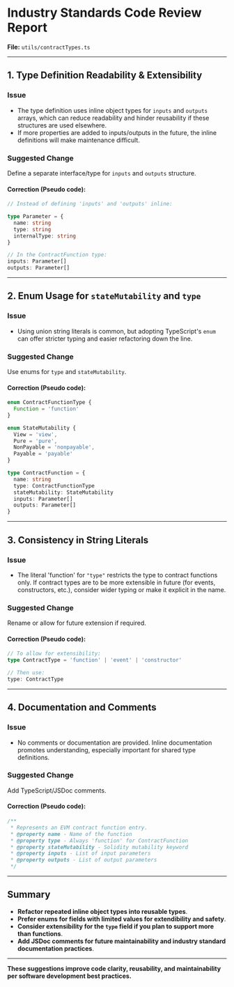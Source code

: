 # Industry Standards Code Review Report

**File:** `utils/contractTypes.ts`

---

## 1. Type Definition Readability & Extensibility

### Issue
- The type definition uses inline object types for `inputs` and `outputs` arrays, which can reduce readability and hinder reusability if these structures are used elsewhere.
- If more properties are added to inputs/outputs in the future, the inline definitions will make maintenance difficult.

### Suggested Change
Define a separate interface/type for `inputs` and `outputs` structure.

#### Correction (Pseudo code):
```typescript
// Instead of defining 'inputs' and 'outputs' inline:

type Parameter = {
  name: string
  type: string
  internalType: string
}

// In the ContractFunction type:
inputs: Parameter[]
outputs: Parameter[]
```

---

## 2. Enum Usage for `stateMutability` and `type`

### Issue
- Using union string literals is common, but adopting TypeScript's `enum` can offer stricter typing and easier refactoring down the line.

### Suggested Change
Use enums for `type` and `stateMutability`.

#### Correction (Pseudo code):
```typescript
enum ContractFunctionType {
  Function = 'function'
}

enum StateMutability {
  View = 'view', 
  Pure = 'pure', 
  NonPayable = 'nonpayable', 
  Payable = 'payable'
}

type ContractFunction = {
  name: string
  type: ContractFunctionType
  stateMutability: StateMutability
  inputs: Parameter[]
  outputs: Parameter[]
}
```

---

## 3. Consistency in String Literals

### Issue
- The literal 'function' for `"type"` restricts the type to contract functions only. If contract types are to be more extensible in future (for events, constructors, etc.), consider wider typing or make it explicit in the name.

### Suggested Change
Rename or allow for future extension if required.

#### Correction (Pseudo code):
```typescript
// To allow for extensibility:
type ContractType = 'function' | 'event' | 'constructor'

// Then use:
type: ContractType
```

---

## 4. Documentation and Comments

### Issue
- No comments or documentation are provided. Inline documentation promotes understanding, especially important for shared type definitions.

### Suggested Change
Add TypeScript/JSDoc comments.

#### Correction (Pseudo code):
```typescript
/**
 * Represents an EVM contract function entry.
 * @property name - Name of the function
 * @property type - Always 'function' for ContractFunction
 * @property stateMutability - Solidity mutability keyword
 * @property inputs - List of input parameters
 * @property outputs - List of output parameters
 */
```

---

## Summary

- **Refactor repeated inline object types into reusable types**.
- **Prefer enums for fields with limited values for extendibility and safety**.
- **Consider extensibility for the `type` field if you plan to support more than functions**.
- **Add JSDoc comments for future maintainability and industry standard documentation practices**.

---

**These suggestions improve code clarity, reusability, and maintainability per software development best practices.**